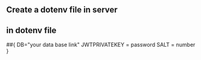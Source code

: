 ## Create a dotenv file in server

## in dotenv file 

##{
DB="your data base link"
JWTPRIVATEKEY = password
SALT = number }

